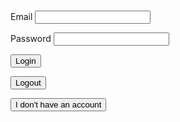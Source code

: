 <h1 id="user"> </h1>

<label for="inputEmail">Email</label>
<input id="inputEmail" type="text" name="inputEmail" autocomplete="off" />

 
<label for="inputPassword">Password</label>
<input id="inputPassword" type="password" name="inputPassword" />

<button class="button1" onclick="login()">Login</button>

<button class="button1" onclick="logout()">Logout</button>

<button class="button1" onclick="location.href='/DADY-Academy/security/signuppage'">I don't have an account</button>



<script>
function login() {
  const email = document.getElementById("inputEmail").value;
  const password = document.getElementById("inputPassword").value;

  // const url = "https://frq.dtsivkovski.tk/authenticate";
  const url = "http://localhost:8679/authenticate";
  
  const options = {
    method: 'POST', 
    mode: 'cors', // no-cors, *cors, same-origin
    cache: 'no-cache', // *default, no-cache, reload, force-cache, only-if-cached
    credentials: 'include', // include, *same-origin, omit
    headers: {
        'Content-Type': 'application/json'
    },
    body: JSON.stringify({
        "email" : email,
        "password" : password
    })
  };

  console.log(options);

  // fetch(url, options)
  //   .then(response => console.log(response.text()))
  //   .then(result => console.log(result))
  //   .catch(error => console.log('error', error));


  // Fetch JWT
  fetch(url, options)
  .then(response => {
      // trap error response from Web API
      if (!response.ok) {
          const errorMsg = 'Login error: ' + response.status;
          console.log(errorMsg);
          return; 
      }
      // Success!!!
      
      sessionStorage.setItem("username", email);
      window.location.reload();
      // window.location.href = "{{site.baseurl}}/home";


  })





  
}

function logout() {
  
  const logoutUrl = "https://frq.dtsivkovski.tk/logoutJWT";
  const optionsLogout = {
    method: 'GET', 
    mode: 'cors', // no-cors, *cors, same-origin
    cache: 'no-cache', // *default, no-cache, reload, force-cache, only-if-cached
    credentials: 'include', // include, *same-origin, omit
    headers: {
        'Content-Type': 'application/json'
    }
  };


  fetch(logoutUrl, optionsLogout).then(response => {
    console.log(response);

    if (!response.ok) {
          const errorMsg = 'Login error: ' + response.status;
          console.log(errorMsg);
          return; 
      }

    window.location.reload();

  });
  sessionStorage.setItem("username", "Guest");
  sessionStorage.setItem("token", null);

}




if (sessionStorage.getItem("username") == null) {
  sessionStorage.setItem("username", "Guest");
}


document.getElementById("user").innerHTML = "Hello " + sessionStorage.getItem("username") + "!";



</script>

